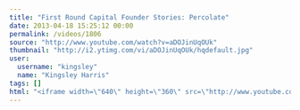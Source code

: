 ```yaml
---
title: "First Round Capital Founder Stories: Percolate"
date: 2013-04-18 15:25:12 00:00
permalink: /videos/1806
source: "http://www.youtube.com/watch?v=aDOJinUqOUk"
thumbnail: "http://i2.ytimg.com/vi/aDOJinUqOUk/hqdefault.jpg"
user:
  username: "kingsley"
  name: "Kingsley Harris"
tags: []
html: "<iframe width=\"640\" height=\"360\" src=\"http://www.youtube.com/embed/aDOJinUqOUk?wmode=transparent&feature=oembed\" frameborder=\"0\" allowfullscreen></iframe>"
---
```


